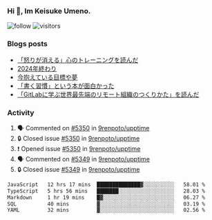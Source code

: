 ### Hi 👋, Im Keisuke Umeno.

<!--
**9renpoto/9renpoto** is a ✨ _special_ ✨ repository because its `README.md` (this file) appears on your GitHub profile.

Here are some ideas to get you started:

- 🔭 I’m currently working on ...
- 🌱 I’m currently learning ...
- 👯 I’m looking to collaborate on ...
- 🤔 I’m looking for help with ...
- 💬 Ask me about ...
- 📫 How to reach me: ...
- 😄 Pronouns: ...
- ⚡ Fun fact: ...
-->

![follow](https://img.shields.io/github/followers/9renpoto?label=Follow&style=social)
![visitors](https://komarev.com/ghpvc/?username=9renpoto&label=Profile%20views&color=0e75b6&style=flat)

### Blogs posts

<!-- BLOG-POST-LIST:START -->
- [「怒りが消える」心のトレーニングを読んだ](https://9renpoto.win/entry/2025/02/01/anger-management)
- [2024年終わり](https://9renpoto.win/entry/2024/12/31/2024-end)
- [今抱えている目標や夢](https://9renpoto.win/entry/2024/12/02/objective)
- [「書く習慣」という本が面白かった](https://9renpoto.win/entry/2024/11/11/leave_a_feeling_sad)
- [「GitLabに学ぶ世界最先端のリモート組織のつくりかた」を読んだ](https://9renpoto.win/entry/2024/09/10/remote_organization)
<!-- BLOG-POST-LIST:END -->

### Activity

<!--START_SECTION:activity-->
1. 🗣 Commented on [#5350](https://github.com/9renpoto/upptime/issues/5350#issuecomment-2634997961) in [9renpoto/upptime](https://github.com/9renpoto/upptime)
2. 🔒 Closed issue [#5350](https://github.com/9renpoto/upptime/issues/5350) in [9renpoto/upptime](https://github.com/9renpoto/upptime)
3. ❗ Opened issue [#5350](https://github.com/9renpoto/upptime/issues/5350) in [9renpoto/upptime](https://github.com/9renpoto/upptime)
4. 🗣 Commented on [#5349](https://github.com/9renpoto/upptime/issues/5349#issuecomment-2634931483) in [9renpoto/upptime](https://github.com/9renpoto/upptime)
5. 🔒 Closed issue [#5349](https://github.com/9renpoto/upptime/issues/5349) in [9renpoto/upptime](https://github.com/9renpoto/upptime)
<!--END_SECTION:activity-->

<!--START_SECTION:waka-->

```txt
JavaScript   12 hrs 17 mins  ██████████████▓░░░░░░░░░░   58.01 %
TypeScript   5 hrs 56 mins   ███████░░░░░░░░░░░░░░░░░░   28.03 %
Markdown     1 hr 19 mins    █▓░░░░░░░░░░░░░░░░░░░░░░░   06.27 %
SQL          40 mins         ▓░░░░░░░░░░░░░░░░░░░░░░░░   03.19 %
YAML         32 mins         ▓░░░░░░░░░░░░░░░░░░░░░░░░   02.56 %
```

<!--END_SECTION:waka-->
